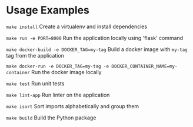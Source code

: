# Usage Examples

`make install` 
    Create a virtualenv and install dependencies

`make run -e PORT=8000`
    Run the application locally using 'flask' command

`make docker-build -e DOCKER_TAG=my-tag` 
    Build a docker image with `my-tag` tag from the application

`make docker-run -e DOCKER_TAG=my-tag -e DOCKER_CONTAINER_NAME=my-container`
    Run the docker image locally

`make test` 
    Run unit tests

`make lint-app`
    Run linter on the application

`make isort`
    Sort imports alphabetically and group them

`make build`
    Build the Python package


